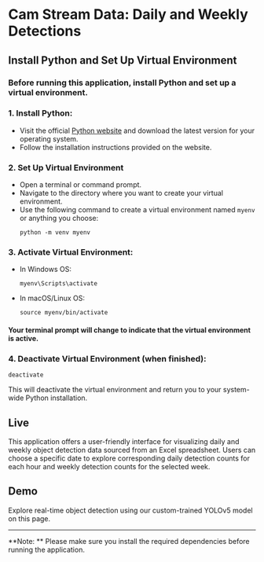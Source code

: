 # Cam Stream Data: Daily and Weekly Detections

## Install Python and Set Up Virtual Environment
### Before running this application, install Python and set up a virtual environment.
### 1. Install Python:
- Visit the official [Python website](https://www.python.org/downloads/) and download the latest version for your operating system.
- Follow the installation instructions provided on the website.
### 2. Set Up Virtual Environment
- Open a terminal or command prompt.
- Navigate to the directory where you want to create your virtual environment.
- Use the following command to create a virtual environment named `myenv` or anything you choose:
  ```
  python -m venv myenv
  ```
### 3. Activate Virtual Environment:
- In Windows OS:
  ```
  myenv\Scripts\activate
  ```
- In macOS/Linux OS:
  ```
  source myenv/bin/activate
  ```
#### Your terminal prompt will change to indicate that the virtual environment is active.
### 4. Deactivate Virtual Environment (when finished):
```
deactivate
```
This will deactivate the virtual environment and return you to your system-wide Python installation.
  
## Live
This application offers a user-friendly interface for visualizing daily and weekly object detection data sourced from an Excel spreadsheet. Users can choose a specific date to explore corresponding daily detection counts for each hour and weekly detection counts for the selected week.

## Demo
Explore real-time object detection using our custom-trained YOLOv5 model on this page.

---

**Note: ** Please make sure you install the required dependencies before running the application.
